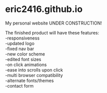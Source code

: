 # eric2416.github.io
My personal website
UNDER CONSTRUCTION!

The finished product will have these features:  
-responsiveness  
-updated logo  
-fixed nav bar  
-new color scheme  
-edited font sizes  
-on click animations  
-ease into scrolls upon click  
-multi browser compatibility  
-alternate fonts/themes  
-contact form  
